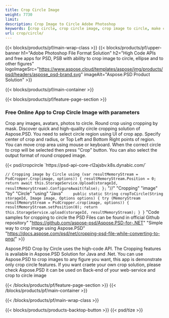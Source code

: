 ```yaml
---
title: Crop Circle Image
weight: 7730
limit: 
description: Crop Image to Circle Adobe Photoshop
keywords: [crop circle, crop circle image, crop image to circle, make circle photo]
url: crop/circle/
---
```

{{< blocks/products/pf/main-wrap-class >}}
{{< blocks/products/pf/upper-banner h1="Adobe Photoshop File Format Solution" h2="High Code APIs and free apps for PSD, PSB with ability to crop image to circle, ellipse and to other figures" logoImageSrc="https://www.aspose.cloud/templates/aspose/img/products/psd/headers/aspose_psd-brand.svg" imageAlt="Aspose.PSD Product Solution" >}}

{{< blocks/products/pf/main-container >}}

{{< blocks/products/pf/feature-page-section >}}
<h3 class="headingpdleft">Free Online App to Crop Circle Image with parameters</h3>
<p>Crop any images, avatars, photos to circle. Round crop using cropping by mask. Discover quick and high-quality circle cropping solution of Aspose.PSD. You need to select circle region using UI of crop app. Specify center of crop and radius, or Top Left and Bottom Right points of region. You can move crop area using mouse or keyboard. When the correct circle to crop will be selected then press "Crop" button. You can also select the output format of round cropped image.</p>
{{< psd/cropcircle `https://psd-api-core-rl2ajsbv.k8s.dynabic.com/` 

`// Cropping image by Circle
using (var resultMemoryStream = PsdCropper.Crop(image, options))
{
	resultMemoryStream.Position = 0;
	return await this.StorageService.Upload(storageId, resultMemoryStream).ConfigureAwait(false);
};` 
     "//" "Cropping" "image" "by" "Circle" "using" "Java" 
`    public static String cropToCircle(String storageId, Image image, Options options) {
        try (MemoryStream resultMemoryStream = PsdCropper.crop(image, options)) {
            resultMemoryStream.setPosition(0);
            return this.StorageService.upload(storageId, resultMemoryStream);
        }
    }` 
"Code samples for cropping to circle the PSD Files can be found in official Github repository"  "https://github.com/aspose-psd/Aspose.PSD-for-.NET" 
"Simple way to crop image using Aspose.PSD" "https://docs.aspose.com/psd/net/cropping-psd-file-while-converting-to-png/" >}}
<p>Aspose.PSD Crop by Circle uses the high-code API. The Cropping features is available in Aspose.PSD Solution for Java and .Net. You can use Aspose.PSD to crop images to any figure you want, this app is demonstrate only crop circle features. If you want craete your own crop solution, please check Aspose.PSD it can be used on Back-end of your web-service and crop to circle image</p>
<!--<ul>
<li><a href="psb">PSB Circle Crop</a></li>
<li><a href="ellipse">Ellipse crop App</a></li>
</ul>-->
{{< /blocks/products/pf/feature-page-section >}}
{{< /blocks/products/pf/main-container >}}


{{< /blocks/products/pf/main-wrap-class >}}

{{< blocks/products/products-backtop-button >}}
{{< psd/tize >}}
